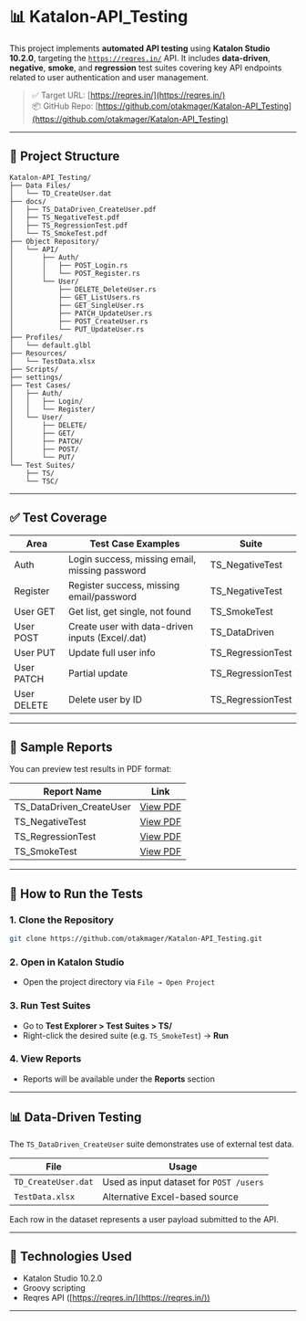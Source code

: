 # 📊 Katalon-API\_Testing

This project implements **automated API testing** using **Katalon Studio 10.2.0**, targeting the [`https://reqres.in/`](https://reqres.in/) API. It includes **data-driven**, **negative**, **smoke**, and **regression** test suites covering key API endpoints related to user authentication and user management.

> ✅ Target URL: [https://reqres.in/](https://reqres.in/)<br>
> 📦 GitHub Repo: [https://github.com/otakmager/Katalon-API_Testing](https://github.com/otakmager/Katalon-API_Testing)

---

## 🧱 Project Structure

```
Katalon-API_Testing/
├── Data Files/
│   └── TD_CreateUser.dat
├── docs/
│   ├── TS_DataDriven_CreateUser.pdf
│   ├── TS_NegativeTest.pdf
│   ├── TS_RegressionTest.pdf
│   └── TS_SmokeTest.pdf
├── Object Repository/
│   └── API/
│       ├── Auth/
│       │   ├── POST_Login.rs
│       │   └── POST_Register.rs
│       └── User/
│           ├── DELETE_DeleteUser.rs
│           ├── GET_ListUsers.rs
│           ├── GET_SingleUser.rs
│           ├── PATCH_UpdateUser.rs
│           ├── POST_CreateUser.rs
│           └── PUT_UpdateUser.rs
├── Profiles/
│   └── default.glbl
├── Resources/
│   └── TestData.xlsx
├── Scripts/
├── settings/
├── Test Cases/
│   ├── Auth/
│   │   ├── Login/
│   │   └── Register/
│   └── User/
│       ├── DELETE/
│       ├── GET/
│       ├── PATCH/
│       ├── POST/
│       └── PUT/
└── Test Suites/
    ├── TS/
    └── TSC/
```

---

## ✅ Test Coverage

| Area        | Test Case Examples                               | Suite              |
| ----------- | ------------------------------------------------ | ------------------ |
| Auth        | Login success, missing email, missing password   | TS\_NegativeTest   |
| Register    | Register success, missing email/password         | TS\_NegativeTest   |
| User GET    | Get list, get single, not found                  | TS\_SmokeTest      |
| User POST   | Create user with data-driven inputs (Excel/.dat) | TS\_DataDriven     |
| User PUT    | Update full user info                            | TS\_RegressionTest |
| User PATCH  | Partial update                                   | TS\_RegressionTest |
| User DELETE | Delete user by ID                                | TS\_RegressionTest |

---

## 📄 Sample Reports

You can preview test results in PDF format:

| Report Name                | Link                                                                                                     |
| -------------------------- | -------------------------------------------------------------------------------------------------------- |
| TS\_DataDriven\_CreateUser | [View PDF](https://github.com/otakmager/Katalon-API_Testing/blob/main/docs/TS_DataDriven_CreateUser.pdf) |
| TS\_NegativeTest           | [View PDF](https://github.com/otakmager/Katalon-API_Testing/blob/main/docs/TS_NegativeTest.pdf)          |
| TS\_RegressionTest         | [View PDF](https://github.com/otakmager/Katalon-API_Testing/blob/main/docs/TS_RegressionTest.pdf)        |
| TS\_SmokeTest              | [View PDF](https://github.com/otakmager/Katalon-API_Testing/blob/main/docs/TS_SmokeTest.pdf)             |

---

## 🚀 How to Run the Tests

### 1. Clone the Repository

```bash
git clone https://github.com/otakmager/Katalon-API_Testing.git
```

### 2. Open in Katalon Studio

* Open the project directory via `File → Open Project`

### 3. Run Test Suites

* Go to **Test Explorer > Test Suites > TS/**
* Right-click the desired suite (e.g. `TS_SmokeTest`) → **Run**

### 4. View Reports

* Reports will be available under the **Reports** section

---

## 📊 Data-Driven Testing

The `TS_DataDriven_CreateUser` suite demonstrates use of external test data.

| File                | Usage                                   |
| ------------------- | --------------------------------------- |
| `TD_CreateUser.dat` | Used as input dataset for `POST /users` |
| `TestData.xlsx`     | Alternative Excel-based source          |

Each row in the dataset represents a user payload submitted to the API.

---

## 🔧 Technologies Used

* Katalon Studio 10.2.0
* Groovy scripting
* Reqres API ([https://reqres.in/](https://reqres.in/))

---
